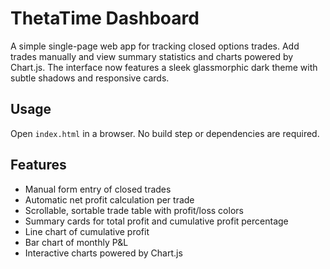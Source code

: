 # ThetaTime Dashboard

A simple single-page web app for tracking closed options trades. Add trades manually and view summary statistics and charts powered by Chart.js. The interface now features a sleek glassmorphic dark theme with subtle shadows and responsive cards.

## Usage

Open `index.html` in a browser. No build step or dependencies are required.

## Features

- Manual form entry of closed trades
- Automatic net profit calculation per trade
- Scrollable, sortable trade table with profit/loss colors
- Summary cards for total profit and cumulative profit percentage
- Line chart of cumulative profit
- Bar chart of monthly P&L
- Interactive charts powered by Chart.js
